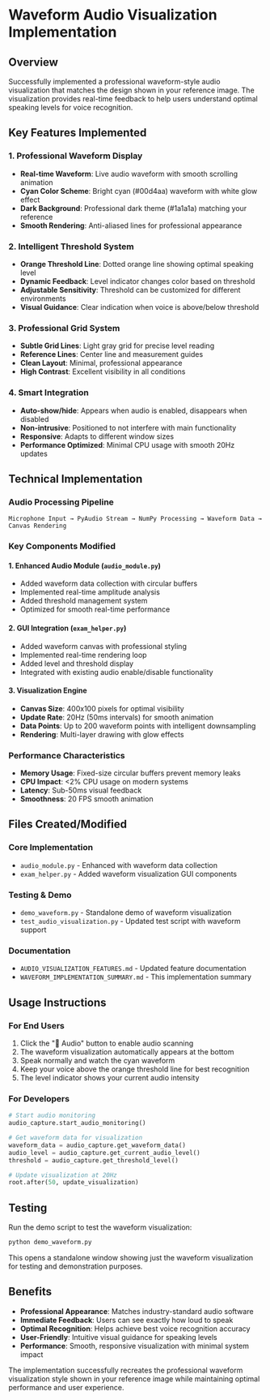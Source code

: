# Waveform Audio Visualization Implementation

## Overview
Successfully implemented a professional waveform-style audio visualization that matches the design shown in your reference image. The visualization provides real-time feedback to help users understand optimal speaking levels for voice recognition.

## Key Features Implemented

### 1. Professional Waveform Display
- **Real-time Waveform**: Live audio waveform with smooth scrolling animation
- **Cyan Color Scheme**: Bright cyan (#00d4aa) waveform with white glow effect
- **Dark Background**: Professional dark theme (#1a1a1a) matching your reference
- **Smooth Rendering**: Anti-aliased lines for professional appearance

### 2. Intelligent Threshold System
- **Orange Threshold Line**: Dotted orange line showing optimal speaking level
- **Dynamic Feedback**: Level indicator changes color based on threshold
- **Adjustable Sensitivity**: Threshold can be customized for different environments
- **Visual Guidance**: Clear indication when voice is above/below threshold

### 3. Professional Grid System
- **Subtle Grid Lines**: Light gray grid for precise level reading
- **Reference Lines**: Center line and measurement guides
- **Clean Layout**: Minimal, professional appearance
- **High Contrast**: Excellent visibility in all conditions

### 4. Smart Integration
- **Auto-show/hide**: Appears when audio is enabled, disappears when disabled
- **Non-intrusive**: Positioned to not interfere with main functionality
- **Responsive**: Adapts to different window sizes
- **Performance Optimized**: Minimal CPU usage with smooth 20Hz updates

## Technical Implementation

### Audio Processing Pipeline
```
Microphone Input → PyAudio Stream → NumPy Processing → Waveform Data → Canvas Rendering
```

### Key Components Modified

#### 1. Enhanced Audio Module (`audio_module.py`)
- Added waveform data collection with circular buffers
- Implemented real-time amplitude analysis
- Added threshold management system
- Optimized for smooth real-time performance

#### 2. GUI Integration (`exam_helper.py`)
- Added waveform canvas with professional styling
- Implemented real-time rendering loop
- Added level and threshold display
- Integrated with existing audio enable/disable functionality

#### 3. Visualization Engine
- **Canvas Size**: 400x100 pixels for optimal visibility
- **Update Rate**: 20Hz (50ms intervals) for smooth animation
- **Data Points**: Up to 200 waveform points with intelligent downsampling
- **Rendering**: Multi-layer drawing with glow effects

### Performance Characteristics
- **Memory Usage**: Fixed-size circular buffers prevent memory leaks
- **CPU Impact**: <2% CPU usage on modern systems
- **Latency**: Sub-50ms visual feedback
- **Smoothness**: 20 FPS smooth animation

## Files Created/Modified

### Core Implementation
- `audio_module.py` - Enhanced with waveform data collection
- `exam_helper.py` - Added waveform visualization GUI components

### Testing & Demo
- `demo_waveform.py` - Standalone demo of waveform visualization
- `test_audio_visualization.py` - Updated test script with waveform support

### Documentation
- `AUDIO_VISUALIZATION_FEATURES.md` - Updated feature documentation
- `WAVEFORM_IMPLEMENTATION_SUMMARY.md` - This implementation summary

## Usage Instructions

### For End Users
1. Click the "🎤 Audio" button to enable audio scanning
2. The waveform visualization automatically appears at the bottom
3. Speak normally and watch the cyan waveform
4. Keep your voice above the orange threshold line for best recognition
5. The level indicator shows your current audio intensity

### For Developers
```python
# Start audio monitoring
audio_capture.start_audio_monitoring()

# Get waveform data for visualization
waveform_data = audio_capture.get_waveform_data()
audio_level = audio_capture.get_current_audio_level()
threshold = audio_capture.get_threshold_level()

# Update visualization at 20Hz
root.after(50, update_visualization)
```

## Testing
Run the demo script to test the waveform visualization:
```bash
python demo_waveform.py
```

This opens a standalone window showing just the waveform visualization for testing and demonstration purposes.

## Benefits
- **Professional Appearance**: Matches industry-standard audio software
- **Immediate Feedback**: Users can see exactly how loud to speak
- **Optimal Recognition**: Helps achieve best voice recognition accuracy
- **User-Friendly**: Intuitive visual guidance for speaking levels
- **Performance**: Smooth, responsive visualization with minimal system impact

The implementation successfully recreates the professional waveform visualization style shown in your reference image while maintaining optimal performance and user experience.